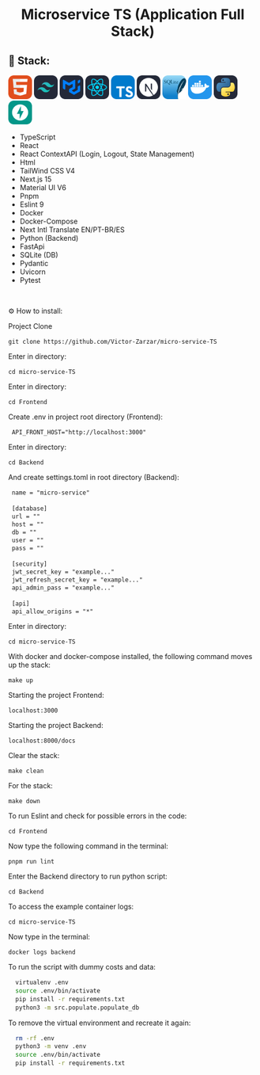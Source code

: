 <h1 align="center" id="header">
 Microservice TS (Application Full Stack)
</h1>

<h2 id="stack">
🤖 Stack:
</h2>
<p>
<img src="https://github.com/tandpfun/skill-icons/blob/main/icons/HTML.svg" width="48" title="Html"> <img src="https://github.com/tandpfun/skill-icons/blob/main/icons/TailwindCSS-Dark.svg" width="48" title="TailWindCss"> <img src="https://github.com/tandpfun/skill-icons/blob/main/icons/MaterialUI-Dark.svg" width="48" title="MaterialUI">
<img src="https://github.com/tandpfun/skill-icons/blob/main/icons/React-Dark.svg" width="48" title="React.Js">  <img src="https://github.com/tandpfun/skill-icons/blob/main/icons/TypeScript.svg" width="48" title="TypeScript">
<img src="https://github.com/tandpfun/skill-icons/blob/main/icons/NextJS-Dark.svg" width="48" title="Next.Js">  <img src="https://github.com/tandpfun/skill-icons/blob/main/icons/SQLite.svg" width="48"  title="SQLite"> 
<img src="https://github.com/tandpfun/skill-icons/blob/main/icons/Docker.svg" width="48" title="Docker">  <img src="https://github.com/tandpfun/skill-icons/blob/main/icons/Python-Dark.svg" width="48" title="Python"> <img src="https://github.com/tandpfun/skill-icons/blob/main/icons/FastAPI.svg" width="48" title="FastAPI">
</p>

-   TypeScript
-   React
-   React ContextAPI (Login, Logout, State Management)
-   Html
-   TailWind CSS V4
-   Next.js 15
-   Material UI V6
-   Pnpm
-   Eslint 9
-   Docker
-   Docker-Compose
-   Next Intl Translate EN/PT-BR/ES
-   Python (Backend)
-   FastApi
-   SQLite (DB)
-   Pydantic
-   Uvicorn
-   Pytest

<br />

⚙️ How to install:

Project Clone

    git clone https://github.com/Victor-Zarzar/micro-service-TS

Enter in directory:

    cd micro-service-TS

Enter in directory:

    cd Frontend

Create .env in project root directory (Frontend):

     API_FRONT_HOST="http://localhost:3000"

Enter in directory:

    cd Backend

And create settings.toml in root directory (Backend):

     name = "micro-service"

     [database]
     url = ""
     host = ""
     db = ""
     user = ""
     pass = ""

     [security]
     jwt_secret_key = "example..."
     jwt_refresh_secret_key = "example..."
     api_admin_pass = "example..."

     [api]
     api_allow_origins = "*"

Enter in directory:

    cd micro-service-TS

With docker and docker-compose installed, the following command moves up the stack:

    make up

Starting the project Frontend:

    localhost:3000

Starting the project Backend:

    localhost:8000/docs

Clear the stack:

    make clean

For the stack:

    make down

To run Eslint and check for possible errors in the code:

    cd Frontend

Now type the following command in the terminal:

    pnpm run lint

Enter the Backend directory to run python script:

    cd Backend

To access the example container logs:

    cd micro-service-TS

Now type in the terminal:

    docker logs backend

To run the script with dummy costs and data:

```bash
  virtualenv .env
  source .env/bin/activate
  pip install -r requirements.txt
  python3 -m src.populate.populate_db
```

To remove the virtual environment and recreate it again:

```bash
  rm -rf .env
  python3 -m venv .env
  source .env/bin/activate
  pip install -r requirements.txt
```
